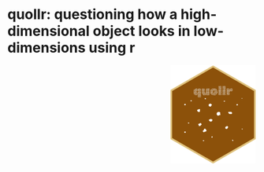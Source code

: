 
# quollr: questioning how a high-dimensional object looks in low-dimensions using r

<img src="hexsticker/sticker.png" align="right" height="200"/>

